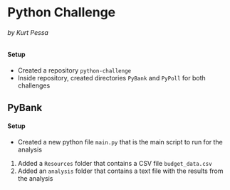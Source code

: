 # Python Challenge
###### by Kurt Pessa

#### Setup
* Created a repository `python-challenge`
* Inside repository, created directories `PyBank` and `PyPoll` for both challenges

## PyBank

#### Setup
* Created a new python file `main.py` that is the main script to run for the analysis
1. Added a `Resources` folder that contains a CSV file `budget_data.csv`
2. Added an `analysis` folder that contains a text file with the results from the analysis

 